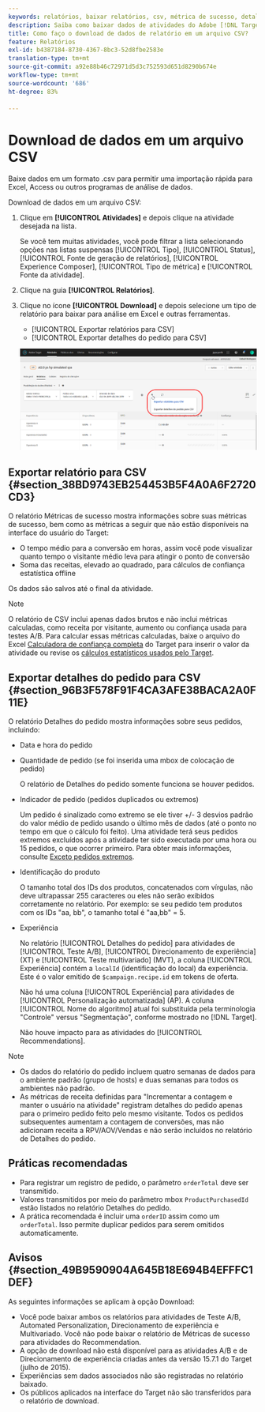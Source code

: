 ```yaml
---
keywords: relatórios, baixar relatórios, csv, métrica de sucesso, detalhes do pedido
description: Saiba como baixar dados de atividades do Adobe [!DNL Target] em um formato CVS para permitir uma importação rápida para Excel, Access ou outros programas de análise de dados.
title: Como faço o download de dados de relatório em um arquivo CSV?
feature: Relatórios
exl-id: b4387184-8730-4367-8bc3-52d8fbe2583e
translation-type: tm+mt
source-git-commit: a92e88b46c72971d5d3c752593d651d8290b674e
workflow-type: tm+mt
source-wordcount: '686'
ht-degree: 83%

---
```


# Download de dados em um arquivo CSV

Baixe dados em um formato .csv para permitir uma importação rápida para Excel, Access ou outros programas de análise de dados.

Download de dados em um arquivo CSV:

1. Clique em **[!UICONTROL Atividades]** e depois clique na atividade desejada na lista.

   Se você tem muitas atividades, você pode filtrar a lista selecionando opções nas listas suspensas [!UICONTROL Tipo], [!UICONTROL Status], [!UICONTROL Fonte de geração de relatórios], [!UICONTROL Experience Composer], [!UICONTROL Tipo de métrica] e [!UICONTROL Fonte da atividade].

1. Clique na guia **[!UICONTROL Relatórios]**.
1. Clique no ícone **[!UICONTROL Download]** e depois selecione um tipo de relatório para baixar para análise em Excel e outras ferramentas.

   * [!UICONTROL Exportar relatórios para CSV]
   * [!UICONTROL Exportar detalhes do pedido para CSV]

   ![Baixar opções](/help/c-reports/assets/download-options.png)

## Exportar relatório para CSV {#section_38BD9743EB254453B5F4A0A6F2720CD3}

O relatório Métricas de sucesso mostra informações sobre suas métricas de sucesso, bem como as métricas a seguir que não estão disponíveis na interface do usuário do Target:

* O tempo médio para a conversão em horas, assim você pode visualizar quanto tempo o visitante médio leva para atingir o ponto de conversão
* Soma das receitas, elevado ao quadrado, para cálculos de confiança estatística offline

Os dados são salvos até o final da atividade.

>[!NOTE]
>
>O relatório de CSV inclui apenas dados brutos e não inclui métricas calculadas, como receita por visitante, aumento ou confiança usada para testes A/B. Para calcular essas métricas calculadas, baixe o arquivo do Excel [Calculadora de confiança completa](/help/assets/complete_confidence_calculator.xlsx) do Target para inserir o valor da atividade ou revise os [cálculos estatísticos usados pelo Target](/help/assets/statistical-calculations.pdf).

## Exportar detalhes do pedido para CSV {#section_96B3F578F91F4CA3AFE38BACA2A0F11E}

O relatório Detalhes do pedido mostra informações sobre seus pedidos, incluindo:

* Data e hora do pedido
* Quantidade de pedido (se foi inserida uma mbox de colocação de pedido)

   O relatório de Detalhes do pedido somente funciona se houver pedidos.

* Indicador de pedido (pedidos duplicados ou extremos)

   Um pedido é sinalizado como extremo se ele tiver +/- 3 desvios padrão do valor médio de pedido usando o último mês de dados (até o ponto no tempo em que o cálculo foi feito). Uma atividade terá seus pedidos extremos excluídos após a atividade ter sido executada por uma hora ou 15 pedidos, o que ocorrer primeiro. Para obter mais informações, consulte [Exceto pedidos extremos](/help/c-reports/c-report-settings/excluding-extreme-orders.md#task_2AE7743FFCDD466DAEEB720BE5F33DAA).

* Identificação do produto

   O tamanho total dos IDs dos produtos, concatenados com vírgulas, não deve ultrapassar 255 caracteres ou eles não serão exibidos corretamente no relatório. Por exemplo: se seu pedido tem produtos com os IDs &quot;aa, bb&quot;, o tamanho total é &quot;aa,bb&quot; = 5.

* Experiência

   No relatório [!UICONTROL Detalhes do pedido] para atividades de [!UICONTROL Teste A/B], [!UICONTROL Direcionamento de experiência] (XT) e [!UICONTROL Teste multivariado] (MVT), a coluna [!UICONTROL Experiência] contém a `localId` (identificação do local) da experiência. Este é o valor emitido de `$campaign.recipe.id` em tokens de oferta.

   Não há uma coluna [!UICONTROL Experiência] para atividades de [!UICONTROL Personalização automatizada] (AP). A coluna [!UICONTROL Nome do algoritmo] atual foi substituída pela terminologia &quot;Controle&quot; versus &quot;Segmentação&quot;, conforme mostrado no [!DNL Target].

   Não houve impacto para as atividades do [!UICONTROL Recommendations].

>[!NOTE]
>
>* Os dados do relatório do pedido incluem quatro semanas de dados para o ambiente padrão (grupo de hosts) e duas semanas para todos os ambientes não padrão.
>* As métricas de receita definidas para &quot;Incrementar a contagem e manter o usuário na atividade&quot; registram detalhes do pedido apenas para o primeiro pedido feito pelo mesmo visitante. Todos os pedidos subsequentes aumentam a contagem de conversões, mas não adicionam receita a RPV/AOV/Vendas e não serão incluídos no relatório de Detalhes do pedido.


## Práticas recomendadas

* Para registrar um registro de pedido, o parâmetro `orderTotal` deve ser transmitido.
* Valores transmitidos por meio do parâmetro mbox `ProductPurchasedId` estão listados no relatório Detalhes do pedido.
* A prática recomendada é incluir uma `orderID` assim como um `orderTotal`. Isso permite duplicar pedidos para serem omitidos automaticamente.

## Avisos {#section_49B9590904A645B18E694B4EFFFC1DEF}

As seguintes informações se aplicam à opção Download:

* Você pode baixar ambos os relatórios para atividades de Teste A/B, Automated Personalization, Direcionamento de experiência e Multivariado. Você não pode baixar o relatório de Métricas de sucesso para atividades do Recommendation.
* A opção de download não está disponível para as atividades A/B e de Direcionamento de experiência criadas antes da versão 15.7.1 do Target (julho de 2015).
* Experiências sem dados associados não são registradas no relatório baixado.
* Os públicos aplicados na interface do Target não são transferidos para o relatório de download.
